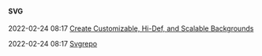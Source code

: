 ####  SVG

2022-02-24 08:17 [Create Customizable, Hi-Def, and Scalable Backgrounds](https://www.svgbackgrounds.com/)

2022-02-24 08:17 [Svgrepo](https://www.svgrepo.com/)



